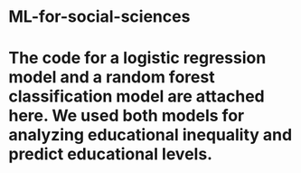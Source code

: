 # ML-for-social-sciences
# The code for a logistic regression model and a random forest classification model are attached here. We used both models for analyzing educational inequality and predict educational levels.
